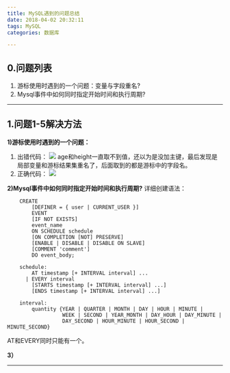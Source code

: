 ```yaml
---
title: MySQL遇到的问题总结
date: 2018-04-02 20:32:11
tags: MySQL
categories: 数据库

---
```

## 0.问题列表
1. 游标使用时遇到的一个问题：变量与字段重名?
2. Mysql事件中如何同时指定开始时间和执行周期?

---
## 1.问题1-5解决方法
**1)游标使用时遇到的一个问题：**
1. 出错代码：
![](http://p5ki4lhmo.bkt.clouddn.com/00026mysql%E5%AD%A6%E4%B9%A08-15-01.jpg)
age和height一直取不到值，还以为是没加主键，最后发现是局部变量和游标结果集重名了，后面取到的都是游标中的字段名。
2. 正确代码：
![](http://p5ki4lhmo.bkt.clouddn.com/00026mysql%E5%AD%A6%E4%B9%A08-15-02.jpg)

**2)Mysql事件中如何同时指定开始时间和执行周期?**
详细创建语法：

	    CREATE  
	        [DEFINER = { user | CURRENT_USER }]  
	        EVENT  
	        [IF NOT EXISTS]  
	        event_name  
	        ON SCHEDULE schedule  
	        [ON COMPLETION [NOT] PRESERVE]  
	        [ENABLE | DISABLE | DISABLE ON SLAVE]  
	        [COMMENT 'comment']  
	        DO event_body;  
	      
	    schedule:  
	        AT timestamp [+ INTERVAL interval] ...  
	      | EVERY interval  
	        [STARTS timestamp [+ INTERVAL interval] ...]  
	        [ENDS timestamp [+ INTERVAL interval] ...]  
	      
	    interval:  
	        quantity {YEAR | QUARTER | MONTH | DAY | HOUR | MINUTE |  
	                  WEEK | SECOND | YEAR_MONTH | DAY_HOUR | DAY_MINUTE |  
	                  DAY_SECOND | HOUR_MINUTE | HOUR_SECOND | MINUTE_SECOND}  
AT和EVERY同时只能有一个。

**3）**

---